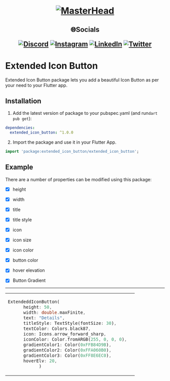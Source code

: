<h1 align="center">

[![MasterHead](https://media.giphy.com/media/qgQUggAC3Pfv687qPC/giphy.gif)](https://deeprajbaidya.tech)
</h1>


<h2 align="center">
 🌐Socials

<br>

[![Discord](https://img.shields.io/badge/Discord-%237289DA.svg?logo=discord&logoColor=white)](https://discord.gg/Wza9JVnWXn) [![Instagram](https://img.shields.io/badge/Instagram-%23E4405F.svg?logo=Instagram&logoColor=white)](https://instagram.com/infamousdotexe) [![LinkedIn](https://img.shields.io/badge/LinkedIn-%230077B5.svg?logo=linkedin&logoColor=white)](https://linkedin.com/in/deeprajbaidya) [![Twitter](https://img.shields.io/badge/Twitter-%231DA1F2.svg?logo=Twitter&logoColor=white)](https://twitter.com/deepraj022) 
</h2>




# Extended Icon Button

Extended Icon Button package lets you add a beautiful Icon Button as per your need to your Flutter app.

## Installation 

1. Add the latest version of package to your pubspec.yaml (and run`dart pub get`):
```yaml
dependencies:
  extended_icon_button: ^1.0.0
```
2. Import the package and use it in your Flutter App.
```dart
import 'package:extended_icon_button/extended_icon_button';
```

## Example
There are a number of properties can be modified using this package:

 - [x] height
 - [x] width               
 - [x] title 
 - [x] title style
 - [x] icon
 - [x] icon size
 - [x] icon color
 - [x] button color
 - [x] hover elevation
 - [x] Button Gradient



<hr>

<table>
<tr>
<td>

```dart
ExtendeddIconButton(
      height: 50,
      width: double.maxFinite,
      text: "Details",
      titleStyle: TextStyle(fontSize: 30),
      textColor: Colors.black87,
      icon: Icons.arrow_forward_sharp,
      iconColor: Color.fromARGB(255, 0, 0, 0),
      gradientColor1: Color(0xFFB84D9B),
      gradientColor2: Color(0xFFA060B0),
      gradientColor3: Color(0xFF8E6EC0),
      hoverElv: 20,
            )
```

</td>
<td>
<img  src="https://user-images.githubusercontent.com/63138398/182602538-c154aca7-52e2-41e6-a8e7-c47fe14ffb06.png"  alt="">
</td>
</tr>
</table>

